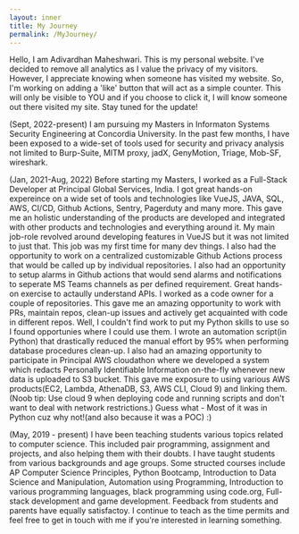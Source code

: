 ```yaml
---
layout: inner
title: My Journey
permalink: /MyJourney/
---
```

Hello, I am Adivardhan Maheshwari. This is my personal website. I've decided to remove all analytics as I value the privacy of my visitors. However, I appreciate knowing when someone has visited my website. So, I'm working on adding a 'like' button that will act as a simple counter. This will only be visible to YOU and if you choose to click it, I will know someone out there visited my site. Stay tuned for the update!

(Sept, 2022-present)
I am pursuing my Masters in Informaton Systems Security Engineering at Concordia University.
In the past few months, I have been exposed to a wide-set of tools used for security and privacy analysis not limited to Burp-Suite, MITM proxy, jadX, GenyMotion, Triage, Mob-SF, wireshark.

(Jan, 2021-Aug, 2022)
Before starting my Masters, I worked as a Full-Stack Developer at Principal Global Services, India. I got great hands-on expereince on a wide set of tools and technologies like VueJS, JAVA, SQL, AWS, CI/CD, Github Actions, Sentry, Pagerduty and many more. This gave me an holistic understanding of the products are developed and integrated with other products and technologies and everything around it.
My main job-role revolved around developing features in VueJS but it was not limited to just that. This job was my first time for many dev things.
I also had the opportunity to work on a centralized customizable Github Actions process that would be called up by individual repositories. I also had an opportunity to setup alarms in Github actions that would send alarms and notifications to seperate MS Teams channels as per defined requirement. Great hands-on exercise to actaully understand APIs. I worked as a code owner for a couple of repositories. This gave me an amazing opportunity to work with PRs, maintain repos, clean-up issues and actively get acquainted with code in different repos.
Well, I couldn't find work to put my Python skills to use so I found opportunies where I could use them. I wrote an automation script(in Python) that drastically reduced the manual effort by 95% when performing database procedures clean-up.
I also had an amazing opportunity to participate in Principal AWS cloudathon where we developed a system which redacts Personally Identifiable Information on-the-fly whenever new data is uploaded to S3 bucket. This gave me exposure to using various AWS products(EC2, Lambda, AthenaDB, S3, AWS CLI, Cloud 9) and linking them. (Noob tip: Use cloud 9 when deploying code and running scripts and don't want to deal with network restrictions.) Guess what - Most of it was in Python cuz why not!(and also because it was a POC) :)

(May, 2019 - present)
I have been teaching students various topics related to computer science. This included pair programming, assignment and projects, and also helping them with their doubts. I have taught students from various backgrounds and age groups. Some structed courses include AP Computer Science Principles, Python Bootcamp, Introduction to Data Science and Manipulation, Automation using Programming, Introduction to various programming languages, black programming using code.org, Full-stack development and game development. Feedback from students and parents have equally satisfactoy. I continue to teach as the time permits and feel free to get in touch with me if you're interested in learning something.